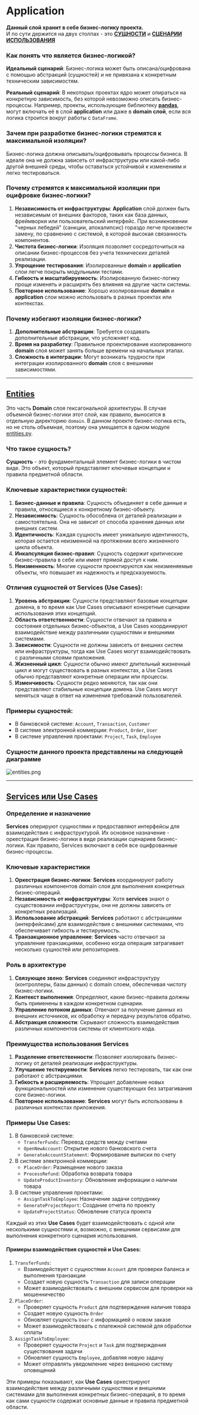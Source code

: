 # Application
**Данный слой хранит в себе бизнес-логику проекта.**  
И по сути держится на двух столпах - это [**СУЩНОСТИ**](#entities) и [**СЦЕНАРИИ ИСПОЛЬЗОВАНИЯ**](#services-или-use-cases)

### Как понять что является бизнес-логикой?
**Идеальный сценарий**: 
Бизнес-логика может быть описана/оцифрована с помощью абстракций (сущностей) и не привязана к конкретным техническим зависимостям.

**Реальный сценарий**: 
В некоторых проектах ядро может опираться на конкретную зависимость, без которой невозможно описать бизнес-процессы. Например, проекты, использующие библиотеку [**pandas**](https://pandas.pydata.org/docs/), могут включать её в слой **application** или даже в **domain слой**, если вся логика строится вокруг работы с `DataFrame`.

### Зачем при разработке бизнес-логики стремятся к максимальной изоляции?
Бизнес-логика должна описывать/оцифровывать процессы бизнеса. В идеале она не должна зависеть от инфраструктуры или какой-либо другой внешней среды, чтобы оставаться устойчивой к изменениям и легко тестироваться.

### Почему стремятся к максимальной изоляции при оцифровке бизнес-логики?
1. **Независимость от инфраструктуры**: **Application** слой должен быть независимым от внешних факторов, таких как база данных, фреймворки или пользовательский интерфейс.
При возникновении "черных лебедей" (санкции, апокалипсис) гораздо легче произвести замену, по сравнению с системой, в которой высокая связанность компонентов.  
2. **Чистота бизнес-логики**: Изоляция позволяет сосредоточиться на описании бизнес-процессов без учета технических деталей реализации.
3. **Упрощение тестирования**: Изолированные **domain** и **application** слои легче покрыть модульными тестами.
4. **Гибкость и масштабируемость**: Изолированную бизнес-логику проще изменять и расширять без влияния на другие части системы.
5. **Повторное использование**: Хорошо изолированные **domain** и **application** слои можно использовать в разных проектах или контекстах.

### Почему избегают изоляции бизнес-логики?
1. **Дополнительные абстракции**: Требуется создавать дополнительные абстракции, что усложняет код.
2. **Время на разработку**: Правильное проектирование изолированного **domain** слоя может занять больше времени на начальных этапах.
3. **Сложность в интеграции**: Могут возникать трудности при интеграции изолированного **domain** слоя с внешними зависимостями.

---
## [Entities](./entities.py)
Это часть **Domain** слоя гексагональной архитектуры. В случае объемной бизнес-логики этот слой, как правило, выносится в отдельную директорию `domain`. В данном проекте бизнес-логика есть, но не столь объемная, поэтому она умещается в одном модуле [entities.py](./entities.py).

### Что такое сущность?

**Сущность** - это фундаментальный элемент бизнес-логики в чистом виде. Это объект, который представляет ключевые концепции и правила предметной области.

### Ключевые характеристики сущностей:

1. **Бизнес-данные и правила**: Сущность объединяет в себе данные и правила, относящиеся к конкретному бизнес-объекту.
2. **Независимость**: Сущность обособлена от деталей реализации и самостоятельна. Она не зависит от способа хранения данных или внешних систем.
3. **Идентичность**: Каждая сущность имеет уникальную идентичность, которая остается неизменной на протяжении всего жизненного цикла объекта.
4. **Инкапсуляция бизнес-правил**: Сущность содержит критические бизнес-правила в себе или имеет прямой доступ к ним.
5. **Неизменность**: Многие сущности проектируются как неизменяемые объекты, что повышает их надежность и предсказуемость.

### Отличия сущностей от Services (Use Cases):
1. **Уровень абстракции**: Сущности представляют базовые концепции домена, в то время как Use Cases описывают конкретные сценарии использования этих концепций.
2. **Область ответственности**: Сущности отвечают за правила и состояния отдельных бизнес-объектов, а Use Cases координируют взаимодействие между различными сущностями и внешними системами.
3. **Зависимости**: Сущности не должны зависеть от внешних систем или инфраструктуры, тогда как Use Cases могут взаимодействовать с различными слоями приложения.
4. **Жизненный цикл**: Сущности обычно имеют длительный жизненный цикл и могут существовать в разных контекстах, а Use Cases обычно представляют конкретные операции или процессы.
5. **Изменчивость**: Сущности редко меняются, так как они представляют стабильные концепции домена. Use Cases могут меняться чаще в ответ на изменения требований пользователей.

### Примеры сущностей:
- В банковской системе: `Account`, `Transaction`, `Customer`
- В системе электронной коммерции: `Product`, `Order`, `User`
- В системе управления проектами: `Project`, `Task`, `Employee`

### Сущности данного проекта представлены на следующей диаграмме
![entities.png](../../docs/uml_diagrams/images/entities.png)

---
## [Services или Use Cases](./services)

### Определение и назначение
**Services** оперируют сущностями и предоставляют интерфейсы для взаимодействия с инфраструктурой.
Их основное назначение - оркестрация бизнес-логики в виде реализации сценариев бизнес-логики.
Как правило, Services включают в себя все оцифрованные бизнес-процессы.

### Ключевые характеристики
1. **Оркестрация бизнес-логики**: **Services** координируют работу различных компонентов domain слоя для выполнения конкретных бизнес-операций.
2. **Независимость от инфраструктуры**: Хотя **services** знают о существовании инфраструктуры, они не должны зависеть от конкретных реализаций.
3. **Использование абстракций**: **Services** работают с абстракциями (интерфейсами) для взаимодействия с внешними системами, что обеспечивает гибкость и тестируемость.
4. **Транзакционное управление**: **Services** часто отвечают за управление транзакциями, особенно когда операция затрагивает несколько сущностей или репозиториев.

### Роль в архитектуре
1. **Связующее звено**: **Services** соединяют инфраструктуру (контроллеры, базы данных) с domain слоем, обеспечивая чистоту бизнес-логики.
2. **Контекст выполнения**: Определяют, какие бизнес-правила должны быть применены в каждом конкретном сценарии.
3. **Управление потоком данных**: Отвечают за получение данных из внешних источников, их обработку и передачу результатов обратно.
4. **Абстракция сложности**: Скрывают сложность взаимодействия различных компонентов системы от клиентского кода.

### Преимущества использования Services
1. **Разделение ответственности**: Позволяет изолировать бизнес-логику от деталей реализации инфраструктуры.
2. **Улучшение тестируемости**: **Services** легко тестировать, так как они работают с абстракциями.
3. **Гибкость и расширяемость**: Упрощает добавление новых функциональностей или изменение существующих без затрагивания core бизнес-логики.
4. **Повторное использование**: **Services** могут быть использованы в различных контекстах приложения.

### Примеры Use Cases:
1. В банковской системе:
   - `TransferFunds`: Перевод средств между счетами
   - `OpenNewAccount`: Открытие нового банковского счета
   - `GenerateAccountStatement`: Формирование выписки по счету
2. В системе электронной коммерции:
   - `PlaceOrder`: Размещение нового заказа
   - `ProcessRefund`: Обработка возврата товара
   - `UpdateProductInventory`: Обновление информации о наличии товара
3. В системе управления проектами:
   - `AssignTaskToEmployee`: Назначение задачи сотруднику
   - `GenerateProjectReport`: Создание отчета по проекту
   - `UpdateProjectStatus`: Обновление статуса проекта

Каждый из этих **Use Cases** будет взаимодействовать с одной или несколькими сущностями и, возможно, с внешними сервисами для выполнения конкретного сценария использования.

#### Примеры взаимодействия сущностей и Use Cases:
1. `TransferFunds`:
   - Взаимодействует с сущностями `Account` для проверки баланса и выполнения транзакции
   - Создает новую сущность `Transaction` для записи операции
   - Может взаимодействовать с внешним сервисом для проверки на мошенничество
2. `PlaceOrder`:
   - Проверяет сущность `Product` для подтверждения наличия товара
   - Создает новую сущность `Order`
   - Обновляет сущность `User` с информацией о новом заказе
   - Может взаимодействовать с платежной системой для обработки оплаты
3. `AssignTaskToEmployee`:
   - Проверяет сущности `Project` и `Task` для подтверждения существования задачи
   - Обновляет сущность `Employee`, добавляя новую задачу
   - Может отправлять уведомление через внешнюю систему оповещений

Эти примеры показывают, как **Use Cases** оркестрируют взаимодействие между различными сущностями и внешними системами для выполнения конкретных бизнес-операций, в то время как сами сущности содержат основные данные и правила предметной области.